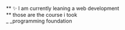 ** :sparkles: l am currently leaning a web development 
<br>
 ** those are the course i took <br>
 _ _programming foundation

